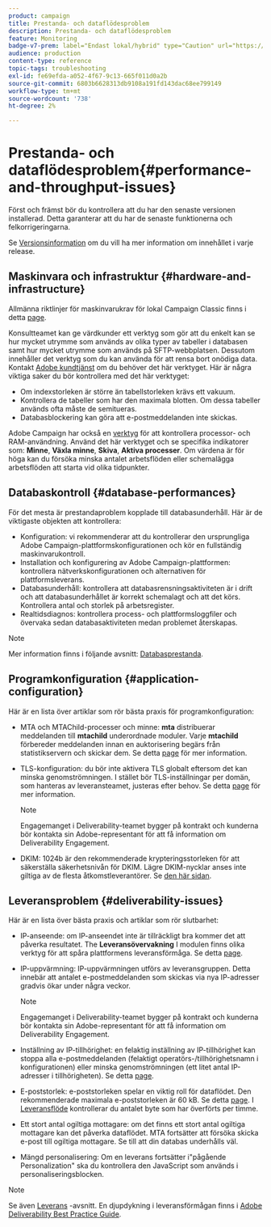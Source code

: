 ```yaml
---
product: campaign
title: Prestanda- och dataflödesproblem
description: Prestanda- och dataflödesproblem
feature: Monitoring
badge-v7-prem: label="Endast lokal/hybrid" type="Caution" url="https://experienceleague.adobe.com/docs/campaign-classic/using/installing-campaign-classic/architecture-and-hosting-models/hosting-models-lp/hosting-models.html?lang=sv" tooltip="Gäller endast lokala och hybrida driftsättningar"
audience: production
content-type: reference
topic-tags: troubleshooting
exl-id: fe69efda-a052-4f67-9c13-665f011d0a2b
source-git-commit: 6803b6628313db9108a191fd143dac68ee799149
workflow-type: tm+mt
source-wordcount: '738'
ht-degree: 2%

---
```


# Prestanda- och dataflödesproblem{#performance-and-throughput-issues}

Först och främst bör du kontrollera att du har den senaste versionen installerad. Detta garanterar att du har de senaste funktionerna och felkorrigeringarna.

Se [Versionsinformation](../../rn/using/latest-release.md) om du vill ha mer information om innehållet i varje release.

## Maskinvara och infrastruktur {#hardware-and-infrastructure}

Allmänna riktlinjer för maskinvarukrav för lokal Campaign Classic finns i detta [page](https://helpx.adobe.com/se/campaign/kb/hardware-sizing-guide.html).

Konsultteamet kan ge värdkunder ett verktyg som gör att du enkelt kan se hur mycket utrymme som används av olika typer av tabeller i databasen samt hur mycket utrymme som används på SFTP-webbplatsen. Dessutom innehåller det verktyg som du kan använda för att rensa bort onödiga data. Kontakt [Adobe kundtjänst](https://helpx.adobe.com/se/enterprise/admin-guide.html/enterprise/using/support-for-experience-cloud.ug.html) om du behöver det här verktyget. Här är några viktiga saker du bör kontrollera med det här verktyget:

* Om indexstorleken är större än tabellstorleken krävs ett vakuum.
* Kontrollera de tabeller som har den maximala blotten. Om dessa tabeller används ofta måste de semitueras.
* Databasblockering kan göra att e-postmeddelanden inte skickas.

Adobe Campaign har också en [verktyg](../../production/using/monitoring-processes.md#manual-monitoring) för att kontrollera processor- och RAM-användning. Använd det här verktyget och se specifika indikatorer som: **Minne**, **Växla minne**, **Skiva**, **Aktiva processer**. Om värdena är för höga kan du försöka minska antalet arbetsflöden eller schemalägga arbetsflöden att starta vid olika tidpunkter.

## Databaskontroll {#database-performances}

För det mesta är prestandaproblem kopplade till databasunderhåll. Här är de viktigaste objekten att kontrollera:

* Konfiguration: vi rekommenderar att du kontrollerar den ursprungliga Adobe Campaign-plattformskonfigurationen och kör en fullständig maskinvarukontroll.
* Installation och konfigurering av Adobe Campaign-plattformen: kontrollera nätverkskonfigurationen och alternativen för plattformsleverans.
* Databasunderhåll: kontrollera att databasrensningsaktiviteten är i drift och att databasunderhållet är korrekt schemalagt och att det körs. Kontrollera antal och storlek på arbetsregister.
* Realtidsdiagnos: kontrollera process- och plattformsloggfiler och övervaka sedan databasaktiviteten medan problemet återskapas.

>[!NOTE]
>
>Mer information finns i följande avsnitt: [Databasprestanda](../../production/using/database-performances.md).

## Programkonfiguration {#application-configuration}

Här är en lista över artiklar som rör bästa praxis för programkonfiguration:

* MTA och MTAChild-processer och minne: **mta** distribuerar meddelanden till **mtachild** underordnade moduler. Varje **mtachild** förbereder meddelanden innan en auktorisering begärs från statistikservern och skickar dem. Se detta [page](../../installation/using/email-deliverability.md) för mer information.
* TLS-konfiguration: du bör inte aktivera TLS globalt eftersom det kan minska genomströmningen. I stället bör TLS-inställningar per domän, som hanteras av leveransteamet, justeras efter behov. Se detta [page](../../installation/using/email-deliverability.md#mx-configuration) för mer information.

  >[!NOTE]
  >
  >Engagemanget i Deliverability-teamet bygger på kontrakt och kunderna bör kontakta sin Adobe-representant för att få information om Deliverability Engagement.

* DKIM: 1024b är den rekommenderade krypteringsstorleken för att säkerställa säkerhetsnivån för DKIM. Lägre DKIM-nycklar anses inte giltiga av de flesta åtkomstleverantörer. Se [den här sidan](https://experienceleague.adobe.com/docs/deliverability-learn/deliverability-best-practice-guide/transition-process/infrastructure.html#authentication).

## Leveransproblem {#deliverability-issues}

Här är en lista över bästa praxis och artiklar som rör slutbarhet:

* IP-anseende: om IP-anseendet inte är tillräckligt bra kommer det att påverka resultatet. The **Leveransövervakning** I modulen finns olika verktyg för att spåra plattformens leveransförmåga. Se detta [page](../../delivery/using/monitoring-deliverability.md).
* IP-uppvärmning: IP-uppvärmningen utförs av leveransgruppen. Detta innebär att antalet e-postmeddelanden som skickas via nya IP-adresser gradvis ökar under några veckor.

  >[!NOTE]
  >
  >Engagemanget i Deliverability-teamet bygger på kontrakt och kunderna bör kontakta sin Adobe-representant för att få information om Deliverability Engagement.

* Inställning av IP-tillhörighet: en felaktig inställning av IP-tillhörighet kan stoppa alla e-postmeddelanden (felaktigt operatörs-/tillhörighetsnamn i konfigurationen) eller minska genomströmningen (ett litet antal IP-adresser i tillhörigheten). Se detta [page](../../installation/using/email-deliverability.md#list-of-ip-addresses-to-use).
* E-poststorlek: e-poststorleken spelar en viktig roll för dataflödet. Den rekommenderade maximala e-poststorleken är 60 kB. Se detta [page](https://helpx.adobe.com/legal/product-descriptions/campaign.html). I [Leveransflöde](../../reporting/using/global-reports.md#delivery-throughput) kontrollerar du antalet byte som har överförts per timme.
* Ett stort antal ogiltiga mottagare: om det finns ett stort antal ogiltiga mottagare kan det påverka dataflödet. MTA fortsätter att försöka skicka e-post till ogiltiga mottagare. Se till att din databas underhålls väl.
* Mängd personalisering: Om en leverans fortsätter i&quot;pågående Personalization&quot; ska du kontrollera den JavaScript som används i personaliseringsblocken.

>[!NOTE]
>
>Se även [Leverans](../../delivery/using/about-deliverability.md) -avsnitt. En djupdykning i leveransförmågan finns i [Adobe Deliverability Best Practice Guide](https://experienceleague.adobe.com/docs/deliverability-learn/deliverability-best-practice-guide/introduction.html?lang=sv).
